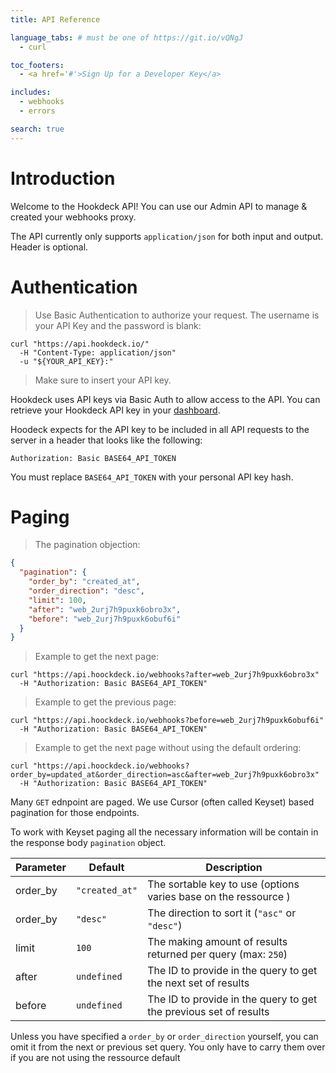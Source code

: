 ```yaml
---
title: API Reference

language_tabs: # must be one of https://git.io/vQNgJ
  - curl

toc_footers:
  - <a href='#'>Sign Up for a Developer Key</a>

includes:
  - webhooks
  - errors

search: true
---
```


# Introduction

Welcome to the Hookdeck API! You can use our Admin API to manage & created your webhooks proxy.

The API currently only supports `application/json` for both input and output. Header is optional.

# Authentication

> Use Basic Authentication to authorize your request. The username is your API Key and the password is blank:

```shell
curl "https://api.hookdeck.io/"
  -H "Content-Type: application/json"
  -u "${YOUR_API_KEY}:"
```

> Make sure to insert your API key.

Hookdeck uses API keys via Basic Auth to allow access to the API. You can retrieve your Hookdeck API key in your [dashboard](https://hookdeck.io/dashboard).

Hoodeck expects for the API key to be included in all API requests to the server in a header that looks like the following:

`Authorization: Basic BASE64_API_TOKEN`

<aside class="notice">
You must replace <code>BASE64_API_TOKEN</code> with your personal API key hash.
</aside>

# Paging

> The pagination objection:

```json
{
  "pagination": {
    "order_by": "created_at",
    "order_direction": "desc",
    "limit": 100,
    "after": "web_2urj7h9puxk6obro3x",
    "before": "web_2urj7h9puxk6obuf6i"
  }
}
```

> Example to get the next page:

```shell
curl "https://api.hoockdeck.io/webhooks?after=web_2urj7h9puxk6obro3x"
  -H "Authorization: Basic BASE64_API_TOKEN"
```

> Example to get the previous page:

```shell
curl "https://api.hoockdeck.io/webhooks?before=web_2urj7h9puxk6obuf6i"
  -H "Authorization: Basic BASE64_API_TOKEN"
```

> Example to get the next page without using the default ordering:

```shell
curl "https://api.hoockdeck.io/webhooks?order_by=updated_at&order_direction=asc&after=web_2urj7h9puxk6obro3x"
  -H "Authorization: Basic BASE64_API_TOKEN"
```

Many `GET` ednpoint are paged. We use Cursor (often called Keyset) based pagination for those endpoints.

To work with Keyset paging all the necessary information will be contain in the response body `pagination` object.

| Parameter | Default        | Description                                                       |
| --------- | -------------- | ----------------------------------------------------------------- |
| order_by  | `"created_at"` | The sortable key to use (options varies base on the ressource )   |
| order_by  | `"desc"`       | The direction to sort it (`"asc"` or `"desc"`)                    |
| limit     | `100`          | The making amount of results returned per query (max: `250`)      |
| after     | `undefined`    | The ID to provide in the query to get the next set of results     |
| before    | `undefined`    | The ID to provide in the query to get the previous set of results |

Unless you have specified a `order_by` or `order_direction` yourself, you can omit it from the next or previous set query. You only have to carry them over if you are not using the ressource default
